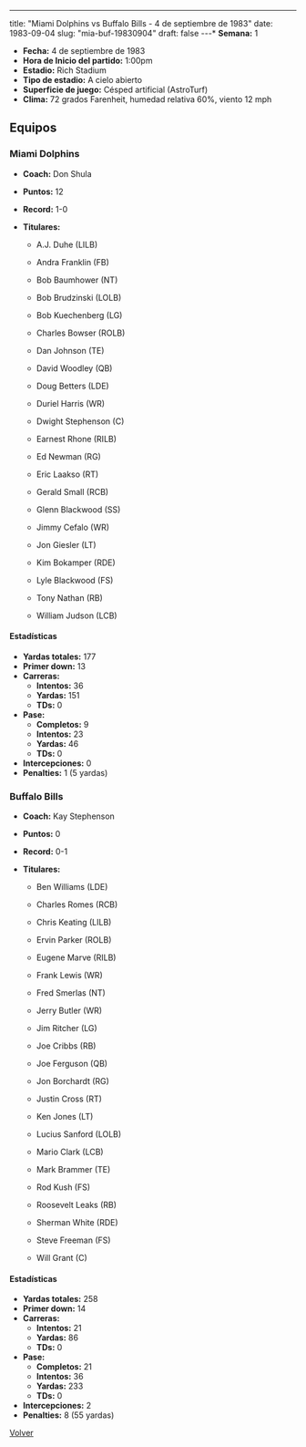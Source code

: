 ---
title: "Miami Dolphins vs Buffalo Bills - 4 de septiembre de 1983"
date: 1983-09-04
slug: "mia-buf-19830904"
draft: false
---* **Semana:** 1
* **Fecha:** 4 de septiembre de 1983
* **Hora de Inicio del partido:** 1:00pm
* **Estadio:** Rich Stadium
* **Tipo de estadio:** A cielo abierto
* **Superficie de juego:** Césped artificial (AstroTurf)
* **Clima:** 72 grados Farenheit, humedad relativa 60%, viento 12 mph

## Equipos


### Miami Dolphins
* **Coach:** Don Shula
* **Puntos:** 12
* **Record:** 1-0
* **Titulares:** 

  * A.J. Duhe (LILB) 

  * Andra Franklin (FB) 

  * Bob Baumhower (NT) 

  * Bob Brudzinski (LOLB) 

  * Bob Kuechenberg (LG) 

  * Charles Bowser (ROLB) 

  * Dan Johnson (TE) 

  * David Woodley (QB) 

  * Doug Betters (LDE) 

  * Duriel Harris (WR) 

  * Dwight Stephenson (C) 

  * Earnest Rhone (RILB) 

  * Ed Newman (RG) 

  * Eric Laakso (RT) 

  * Gerald Small (RCB) 

  * Glenn Blackwood (SS) 

  * Jimmy Cefalo (WR) 

  * Jon Giesler (LT) 

  * Kim Bokamper (RDE) 

  * Lyle Blackwood (FS) 

  * Tony Nathan (RB) 

  * William Judson (LCB) 

#### Estadísticas
* **Yardas totales:** 177
* **Primer down:** 13
* **Carreras:**
  * **Intentos:** 36
  * **Yardas:** 151
  * **TDs:** 0
* **Pase:**
  * **Completos:** 9
  * **Intentos:** 23
  * **Yardas:** 46
  * **TDs:** 0
* **Intercepciones:** 0
* **Penalties:** 1 (5 yardas)

### Buffalo Bills
* **Coach:** Kay Stephenson
* **Puntos:** 0
* **Record:** 0-1
* **Titulares:** 

  * Ben Williams (LDE) 

  * Charles Romes (RCB) 

  * Chris Keating (LILB) 

  * Ervin Parker (ROLB) 

  * Eugene Marve (RILB) 

  * Frank Lewis (WR) 

  * Fred Smerlas (NT) 

  * Jerry Butler (WR) 

  * Jim Ritcher (LG) 

  * Joe Cribbs (RB) 

  * Joe Ferguson (QB) 

  * Jon Borchardt (RG) 

  * Justin Cross (RT) 

  * Ken Jones (LT) 

  * Lucius Sanford (LOLB) 

  * Mario Clark (LCB) 

  * Mark Brammer (TE) 

  * Rod Kush (FS) 

  * Roosevelt Leaks (RB) 

  * Sherman White (RDE) 

  * Steve Freeman (FS) 

  * Will Grant (C) 

#### Estadísticas
* **Yardas totales:** 258
* **Primer down:** 14
* **Carreras:**
  * **Intentos:** 21
  * **Yardas:** 86
  * **TDs:** 0
* **Pase:**
  * **Completos:** 21
  * **Intentos:** 36
  * **Yardas:** 233
  * **TDs:** 0
* **Intercepciones:** 2
* **Penalties:** 8 (55 yardas)


[Volver](/historia/1983)
